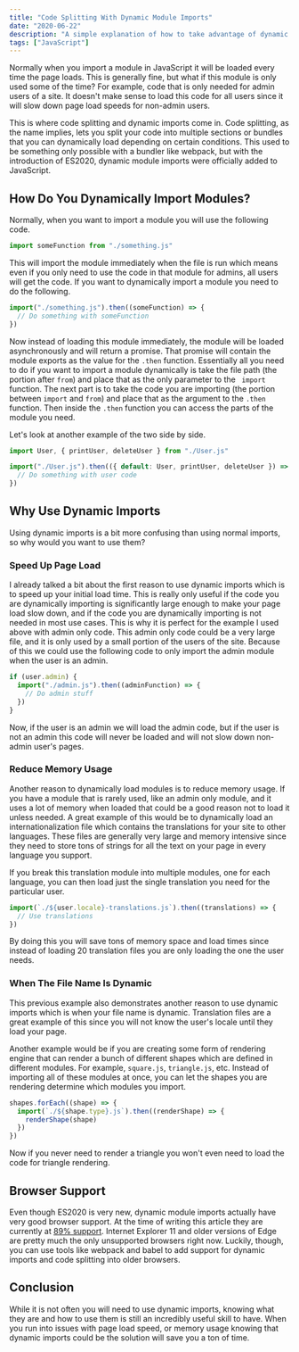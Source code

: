 ```yaml
---
title: "Code Splitting With Dynamic Module Imports"
date: "2020-06-22"
description: "A simple explanation of how to take advantage of dynamic imports to make your site load faster."
tags: ["JavaScript"]
---
```


Normally when you import a module in JavaScript it will be loaded every time the page loads. This is generally fine, but what if this module is only used some of the time? For example, code that is only needed for admin users of a site. It doesn't make sense to load this code for all users since it will slow down page load speeds for non-admin users.

This is where code splitting and dynamic imports come in. Code splitting, as the name implies, lets you split your code into multiple sections or bundles that you can dynamically load depending on certain conditions. This used to be something only possible with a bundler like webpack, but with the introduction of ES2020, dynamic module imports were officially added to JavaScript.

## How Do You Dynamically Import Modules?

Normally, when you want to import a module you will use the following code.

```js
import someFunction from "./something.js"
```

This will import the module immediately when the file is run which means even if you only need to use the code in that module for admins, all users will get the code. If you want to dynamically import a module you need to do the following.

```js
import("./something.js").then((someFunction) => {
  // Do something with someFunction
})
```

Now instead of loading this module immediately, the module will be loaded asynchronously and will return a promise. That promise will contain the module exports as the value for the `.then` function. Essentially all you need to do if you want to import a module dynamically is take the file path (the portion after `from`) and place that as the only parameter to the ` import` function. The next part is to take the code you are importing (the portion between `import` and `from`) and place that as the argument to the `.then` function. Then inside the `.then` function you can access the parts of the module you need.

Let's look at another example of the two side by side.

```js
import User, { printUser, deleteUser } from "./User.js"

import("./User.js").then(({ default: User, printUser, deleteUser }) => {
  // Do something with user code
})
```

## Why Use Dynamic Imports

Using dynamic imports is a bit more confusing than using normal imports, so why would you want to use them?

### Speed Up Page Load

I already talked a bit about the first reason to use dynamic imports which is to speed up your initial load time. This is really only useful if the code you are dynamically importing is significantly large enough to make your page load slow down, and if the code you are dynamically importing is not needed in most use cases. This is why it is perfect for the example I used above with admin only code. This admin only code could be a very large file, and it is only used by a small portion of the users of the site. Because of this we could use the following code to only import the admin module when the user is an admin.

```js
if (user.admin) {
  import("./admin.js").then((adminFunction) => {
    // Do admin stuff
  })
}
```

Now, if the user is an admin we will load the admin code, but if the user is not an admin this code will never be loaded and will not slow down non-admin user's pages.

### Reduce Memory Usage

Another reason to dynamically load modules is to reduce memory usage. If you have a module that is rarely used, like an admin only module, and it uses a lot of memory when loaded that could be a good reason not to load it unless needed. A great example of this would be to dynamically load an internationalization file which contains the translations for your site to other languages. These files are generally very large and memory intensive since they need to store tons of strings for all the text on your page in every language you support.

If you break this translation module into multiple modules, one for each language, you can then load just the single translation you need for the particular user.

```js
import(`./${user.locale}-translations.js`).then((translations) => {
  // Use translations
})
```

By doing this you will save tons of memory space and load times since instead of loading 20 translation files you are only loading the one the user needs.

### When The File Name Is Dynamic

This previous example also demonstrates another reason to use dynamic imports which is when your file name is dynamic. Translation files are a great example of this since you will not know the user's locale until they load your page.

Another example would be if you are creating some form of rendering engine that can render a bunch of different shapes which are defined in different modules. For example, `square.js`, `triangle.js`, etc. Instead of importing all of these modules at once, you can let the shapes you are rendering determine which modules you import.

```js
shapes.forEach((shape) => {
  import(`./${shape.type}.js`).then((renderShape) => {
    renderShape(shape)
  })
})
```

Now if you never need to render a triangle you won't even need to load the code for triangle rendering.

## Browser Support

Even though ES2020 is very new, dynamic module imports actually have very good browser support. At the time of writing this article they are currently at [89% support](https://caniuse.com/#search=dynamic%20module%20import). Internet Explorer 11 and older versions of Edge are pretty much the only unsupported browsers right now. Luckily, though, you can use tools like webpack and babel to add support for dynamic imports and code splitting into older browsers.

## Conclusion

While it is not often you will need to use dynamic imports, knowing what they are and how to use them is still an incredibly useful skill to have. When you run into issues with page load speed, or memory usage knowing that dynamic imports could be the solution will save you a ton of time.
